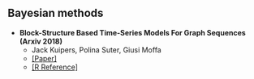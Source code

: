 ## Bayesian methods

- **Block-Structure Based Time-Series Models For Graph Sequences (Arxiv 2018)**
  - Jack Kuipers, Polina Suter, Giusi Moffa
  - [[Paper]](https://arxiv.org/pdf/1803.07859.pdf)
  - [[R Reference]](https://github.com/cran/BiDAG)
  
